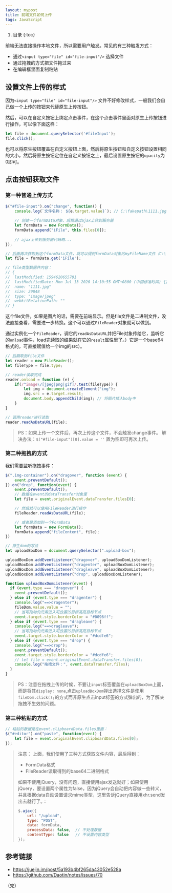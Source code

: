 ```yaml
---
layout: mypost
title: 前端文件如何上传
tags: JavaScript
---
```


1. 目录
{:toc}

前端无法直接操作本地文件，所以需要用户触发。常见的有三种触发方式：

- 通过`<input type="file" id="file-input"/>` 选择文件
- 通过拖拽的方式把文件拖过来
- 在编辑框里面复制粘贴

<!--more-->

## 设置文件上传的样式

因为`<input type="file" id="file-input"/>` 文件不好修改样式，一般我们会自己做一个上传的按钮来代替原生上传按钮。

然后，可以在自定义按钮上绑定点击事件，在这个点击事件里面对原生上传按钮进行操作，可以像下面这样：

```js
let file = document.querySelector('#fileInput');
file.click();
```

也可以将原生按钮覆盖在自定义按钮上面，然后将原生按钮和自定义按钮设置相同的大小，然后将原生按钮定位在自定义按钮之上，最后设置原生按钮的`opacity`为0即可。

## 点击按钮获取文件

### 第一种普通上传方式

```js
$("#file-input").on("change", function() {
    console.log(`文件名称： ${e.target.value}`); // C:\fakepath\1111.jpg
    
    // 创建一个formData对象，后期通过ajax上传到服务器
    let formData = new FormData();
    formData.append("iFile", this.files[0]);
    
    // ajax上传到服务器代码略...
});

// 后面再次获取到这个formData文件，就可以得到formData对象的myFileName文件（C:\fakepath\1111.jpg）
let file = formData.get('iFile'); 

// file类型数据件内容：
// {
//  lastModified: 1594620655781
//  lastModifiedDate: Mon Jul 13 2020 14:10:55 GMT+0800 (中国标准时间) {}
//  name: "1111.jpg"
//  size: 29848
//  type: "image/jpeg"
//  webkitRelativePath: ""
// }
```

这个file文件，如果是图片的话，需要在前端显示。但是file文件是二进制文件，没法直接查看，需要进一步转换。这个可以通过`FileReader`对象就可以做到。

通过实例化一个`FileReader`，调它的`readAsDataURL`并把File对象传给它，监听它的`onload`事件，load完读取的结果就在它的`result`属性里了。）它是一个base64格式的，可直接赋值给一个img的src）。

```js
// 后期取到file文件
let reader = new FileReader();
let fileType = file.type;

// reader读取完成
reader.onload = function (e) {
    if(/^image\/[jpeg|png|gif]/.test(fileType)) {
        let img = document.createElement("img");
        img.src = e.target.result;
        document.body.appendChild(img); // 将图片插入body中
    }
}

// 调用reader进行读取
reader.readAsDataURL(file);
```

> PS：如果上传一个文件后，再次上传这个文件，不会触发change事件。
> 解决办法：`$("#file-input")[0].value = ''` 置为空即可再次上传。

### 第二种拖拽的方式

我们需要监听拖拽事件：

```js
$(".img-container").on("dragover", function (event) {
    event.preventDefault();
}).on("drop", function(event) {
    event.preventDefault();
    // 数据在event的dataTransfer对象里
    let file = event.originalEvent.dataTransfer.files[0];

    // 然后就可以使用FileReader进行操作
    fileReader.readAsDataURL(file);

    // 或者是添加到一个FormData
    let formData = new FormData();
    formData.append("fileContent", file);
})

// 原生dom的写法
let uploadBoxDom = document.querySelector(".upload-box");

uploadBoxDom.addEventListener("dragover", uploadBoxDomListener);
uploadBoxDom.addEventListener("dragenter", uploadBoxDomListener);
uploadBoxDom.addEventListener("dragleave", uploadBoxDomListener);
uploadBoxDom.addEventListener("drop", uploadBoxDomListener);

function uploadBoxDomListener(event) {
  if (event.type === "dragover") {
    event.preventDefault();
  } else if (event.type === "dragenter") {
    console.log("==>dragenter");
    fileDom.value.value = "";
    // 当可拖动的元素进入可放置的目标高亮目标节点
    event.target.style.borderColor = "#0096ff";
  } else if (event.type === "dragleave") {
    console.log("==>dragleave");
    // 当可拖动的元素进入可放置的目标高亮目标节点
    event.target.style.borderColor = "#dcdfe6";
  } else if (event.type === "drop") {
    console.log("==>drop");
    event.preventDefault();
    event.target.style.borderColor = "#dcdfe6";
    // let file = event.originalEvent.dataTransfer.files[0];
    console.log("拖拽文件：", event.dataTransfer.files);
  }
}
```

> PS：注意在拖拽上传的时候，不要让`input`标签覆盖在`uploadBoxDom`上面，而是将其`display: none`,点击`uploadBoxDom`弹出选择文件是使用`fileDom.click();`的方式而非原生点击input标签的方式弹出的，为了解决拖拽不生效的问题。


### 第三种粘贴的方式

```js
// 粘贴的数据是在event.clipboardData.files里面：
$("#editor").on("paste", function(event) {
    let file = event.originalEvent.clipboardData.files[0];
});
```

> 注意：
> 上面，我们使用了三种方式获取文件内容，最后得到：
> 
> - FormData格式
> - FileReader读取得到的base64二进制格式
> 
> 如果不使用jQuery，没有问题，直接使用ajax发送就好；如果使用jQuery，要设置两个属性为false，因为jQuery会自动把内容做一些转义，并且根据data自动设置请求mime类型，这里告诉jQuery直接用xhr.send发出去就行了。：
> 
> ```js
> $.ajax({
>     url: "/upload",
>     type: "POST",
>     data: formData,
>     processData: false,  // 不处理数据
>     contentType: false   // 不设置内容类型
> });
> ```

## 参考链接

- https://juejin.im/post/5a193b4bf265da43052e528a
- https://github.com/Daotin/notes/issues/70



（完）
